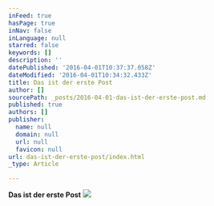 ```yaml
---
inFeed: true
hasPage: true
inNav: false
inLanguage: null
starred: false
keywords: []
description: ''
datePublished: '2016-04-01T10:37:37.058Z'
dateModified: '2016-04-01T10:34:32.433Z'
title: Das ist der erste Post
author: []
sourcePath: _posts/2016-04-01-das-ist-der-erste-post.md
published: true
authors: []
publisher:
  name: null
  domain: null
  url: null
  favicon: null
url: das-ist-der-erste-post/index.html
_type: Article

---
```

**Das ist der erste Post**
![](https://the-grid-user-content.s3-us-west-2.amazonaws.com/1de05369-499a-4338-aaa5-8d674c1e166c.jpg)